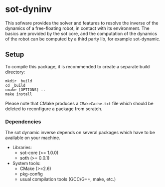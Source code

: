 sot-dyninv
==========

This sofware provides the solver and features to resolve the inverse of the
dynamics of a free-floating robot, in contact with its environment.  The basics
are provided by the sot core, and the computation of the dynamics of the robot
can be computed by a third party lib, for example sot-dynamic.


Setup
-----

To compile this package, it is recommended to create a separate build
directory:

    mkdir _build
    cd _build
    cmake [OPTIONS] ..
    make install

Please note that CMake produces a `CMakeCache.txt` file which should
be deleted to reconfigure a package from scratch.


### Dependencies

The sot dynamic inverse depends on several packages which
have to be available on your machine.

 - Libraries:
   - sot-core (>= 1.0.0)
   - soth (>= 0.0.1)
 - System tools:
   - CMake (>=2.6)
   - pkg-config
   - usual compilation tools (GCC/G++, make, etc.)


[sot-core]: http://github.com/jrl-umi3128/sot-core
[soth]: ssh://softs.laas.fr/git/jrl/frameworks/soth
